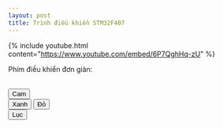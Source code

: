 ```yaml
---
layout: post
title: Trình điều khiển STM32F407
---
```

{% include youtube.html content="https://www.youtube.com/embed/6P7QghHq-zU" %}

Phím điều khiển đơn giản:<br><br>
<script language="javascript" type="text/javascript">
  var wsUri = "wss://gepa14.herokuapp.com";
  function myAction(message){
      websocket = new WebSocket(wsUri);
      websocket.onopen = function(evt) { onOpen(evt) };
      websocket.onmessage = function(evt) { onMessage(evt) };
      /**/
      function onOpen(evt){
          websocket.send(message);
      }
      function onMessage(evt){
          console.log(evt.data);
          document.getElementById("output").innerHTML = evt.data;
          websocket.close();
      }
  }
</script>
<button class="btn btn-warning" onclick="myAction('orange')">Cam</button><br>
<button class="btn btn-success" onclick="myAction('green')">Xanh</button>
<button class="btn btn-danger" onclick="myAction('red')">Đỏ</button><br>
<button class="btn btn-info" onclick="myAction('blue')">Lục</button>
<br><div id="output"></div>

